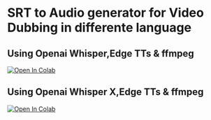 
# SRT to Audio generator for Video Dubbing in differente language
## Using Openai Whisper,Edge TTs & ffmpeg
[![Open In Colab](https://colab.research.google.com/assets/colab-badge.svg)](https://colab.research.google.com/github/NeuralFalconYT/SRT-2-AUDIO/blob/main/Multilingual_Dubbing_from_Subtitle.ipynb) <br>
## Using Openai Whisper X,Edge TTs & ffmpeg
[![Open In Colab](https://colab.research.google.com/assets/colab-badge.svg)](https://colab.research.google.com/github/NeuralFalconYT/SRT-2-AUDIO/blob/main/Whisperx_%26_Edge_TTS.ipynb) <br>
